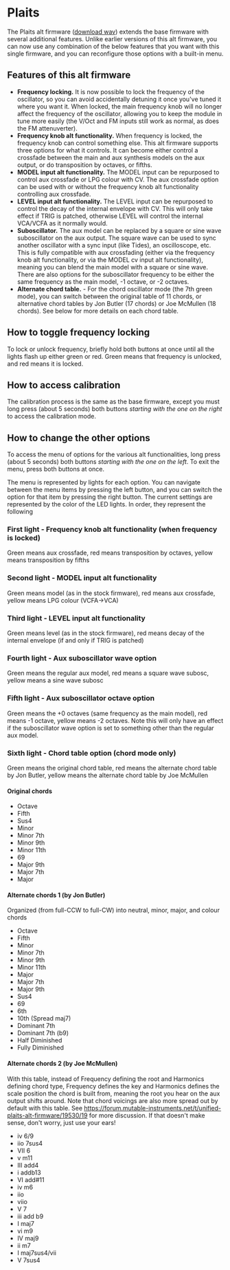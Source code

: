 # Plaits

The Plaits alt firmware ([download wav](https://github.com/lylepmills/eurorack/raw/master/alt_firmwares/plaits_freqlock.wav)) extends the base firmware with several additional features. Unlike earlier versions of this alt firmware, you can now use any combination of the below features that you want with this single firmware, and you can reconfigure those options with a built-in menu.

## Features of this alt firmware

- **Frequency locking.** It is now possible to lock the frequency of the oscillator, so you can avoid accidentally detuning it once you've tuned it where you want it. When locked, the main frequency knob will no longer affect the frequency of the oscillator, allowing you to keep the module in tune more easily (the V/Oct and FM inputs still work as normal, as does the FM attenuverter).
- **Frequency knob alt functionality.** When frequency is locked, the frequency knob can control something else. This alt firmware supports three options for what it controls. It can become either control a crossfade between the main and aux synthesis models on the aux output, or do transposition by octaves, or fifths.
- **MODEL input alt functionality.** The MODEL input can be repurposed to control aux crossfade or LPG colour with CV. The aux crossfade option can be used with or without the frequency knob alt functionality controlling aux crossfade.
- **LEVEL input alt functionality.** The LEVEL input can be repurposed to control the decay of the internal envelope with CV. This will only take effect if TRIG is patched, otherwise LEVEL will control the internal VCA/VCFA as it normally would.
- **Suboscillator.** The aux model can be replaced by a square or sine wave suboscillator on the aux output. The square wave can be used to sync another oscillator with a sync input (like Tides), an oscilloscope, etc. This is fully compatible with aux crossfading (either via the frequency knob alt functionality, or via the MODEL cv input alt functionality), meaning you can blend the main model with a square or sine wave. There are also options for the suboscillator frequency to be either the same frequency as the main model, -1 octave, or -2 octaves.
- **Alternate chord table.** - For the chord oscillator mode (the 7th green mode), you can switch between the original table of 11 chords, or alternative chord tables by Jon Butler (17 chords) or Joe McMullen (18 chords). See below for more details on each chord table.

## How to toggle frequency locking
To lock or unlock frequency, briefly hold both buttons at once until all the lights flash up either green or red. Green means that frequency is unlocked, and red means it is locked.

## How to access calibration
The calibration process is the same as the base firmware, except you must long press (about 5 seconds) both buttons *starting with the one on the right* to access the calibration mode.

## How to change the other options
To access the menu of options for the various alt functionalities, long press (about 5 seconds) both buttons *starting with the one on the left*. To exit the menu, press both buttons at once.

The menu is represented by lights for each option. You can navigate between the menu items by pressing the left button, and you can switch the option for that item by pressing the right button. The current settings are represented by the color of the LED lights. In order, they represent the following

### First light - Frequency knob alt functionality (when frequency is locked)
Green means aux crossfade, red means transposition by octaves, yellow means transposition by fifths

### Second light - MODEL input alt functionality
Green means model (as in the stock firmware), red means aux crossfade, yellow means LPG colour (VCFA->VCA)

### Third light - LEVEL input alt functionality
Green means level (as in the stock firmware), red means decay of the internal envelope (if and only if TRIG is patched)

### Fourth light - Aux suboscillator wave option
Green means the regular aux model, red means a square wave subosc, yellow means a sine wave subosc

### Fifth light - Aux suboscillator octave option
Green means the +0 octaves (same frequency as the main model), red means -1 octave, yellow means -2 octaves. Note this will only have an effect if the suboscillator wave option is set to something other than the regular aux model.

### Sixth light - Chord table option (chord mode only)
Green means the original chord table, red means the alternate chord table by Jon Butler, yellow means the alternate chord table by Joe McMullen

#### Original chords
- Octave
- Fifth
- Sus4
- Minor
- Minor 7th
- Minor 9th
- Minor 11th
- 69
- Major 9th
- Major 7th
- Major

#### Alternate chords 1 (by Jon Butler)
Organized (from full-CCW to full-CW) into neutral, minor, major, and colour chords
- Octave
- Fifth
- Minor
- Minor 7th
- Minor 9th
- Minor 11th
- Major
- Major 7th
- Major 9th
- Sus4
- 69
- 6th
- 10th (Spread maj7)
- Dominant 7th
- Dominant 7th (b9)
- Half Diminished
- Fully Diminished

#### Alternate chords 2 (by Joe McMullen)
With this table, instead of Frequency defining the root and Harmonics defining chord type, Frequency defines the key and Harmonics defines the scale position the chord is built from, meaning the root you hear on the aux output shifts around. Note that chord voicings are also more spread out by default with this table. See https://forum.mutable-instruments.net/t/unified-plaits-alt-firmware/19530/19 for more discussion. If that doesn't make sense, don't worry, just use your ears!
- iv 6/9
- iio 7sus4
- VII 6
- v m11
- III add4
- i addb13
- VI add#11
- iv m6
- iio
- viio
- V 7
- iii add b9
- I maj7
- vi m9
- IV maj9
- ii m7
- I maj7sus4/vii
- V 7sus4
